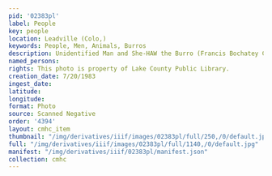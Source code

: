 ```yaml
---
pid: '02383pl'
label: People
key: people
location: Leadville (Colo,)
keywords: People, Men, Animals, Burros
description: Unidentified Man and She-HAW the Burro (Francis Bochatey Collection)
named_persons: 
rights: This photo is property of Lake County Public Library.
creation_date: 7/20/1983
ingest_date: 
latitude: 
longitude: 
format: Photo
source: Scanned Negative
order: '4394'
layout: cmhc_item
thumbnail: "/img/derivatives/iiif/images/02383pl/full/250,/0/default.jpg"
full: "/img/derivatives/iiif/images/02383pl/full/1140,/0/default.jpg"
manifest: "/img/derivatives/iiif/02383pl/manifest.json"
collection: cmhc
---
```

